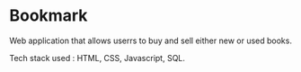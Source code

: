 # Bookmark

Web application that allows userrs to buy and sell either new or used books.

Tech stack used : HTML, CSS, Javascript, SQL.
